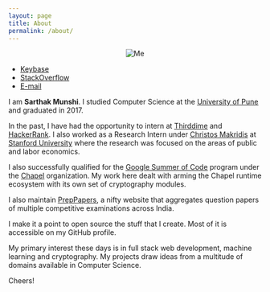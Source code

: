 ```yaml
---
layout: page
title: About
permalink: /about/
---
```


<p align="center">
  <img alt="Me" src="https://media.licdn.com/mpr/mpr/shrinknp_400_400/AAEAAQAAAAAAAAxNAAAAJDc1NDVmMWNhLWU4M2MtNDU5My04NDdmLTBkYmQ1OTk1N2U1ZA.jpg"/>
  <ul>
	<li><a href="https://keybase.io/saru95">Keybase</a></li>
	<li><a href="http://stackoverflow.com/users/3301488/saru95?tab=profile">StackOverflow</a></li>
	<li><a href="mailto:sarthak.munshi@hackerrank.com">E-mail</a></li>
	</ul>
</p>

I am **Sarthak Munshi**. <!-- Currently, I work at <u><a href="https://www.hackerrank.com/">HackerRank</a></u> where I develop full stack applications.--> I studied Computer Science at the <u><a href="http://www.unipune.ac.in/">University of Pune</a></u> and graduated in 2017. 

In the past, I have had the opportunity to intern at <u><a href="http://thirddime.com/">Thirddime</a></u> and <u><a href="https://www.hackerrank.com/">HackerRank</a></u>. I also worked as a Research Intern under <u><a href="https://www.christosmakridis.com/">Christos Makridis</a></u> at <u><a href="http://stanford.edu/">Stanford University</a></u> where the research was focused on the areas of public and labor economics.

I also successfully qualified for the <u><a href="https://summerofcode.withgoogle.com/">Google Summer of Code</a></u> program under the <u><a href="http://chapel.cray.com/">Chapel</a></u> organization. My work here dealt with arming the Chapel runtime ecosystem with its own set of cryptography modules.

I also maintain <u><a href="http://preppapers.com/">PrepPapers</a></u>, a nifty website that aggregates question papers of multiple competitive examinations across India.

I make it a point to open source the stuff that I create. Most of it is accessible on my GitHub profile.

<div align="center" class="github-card" data-github="saru95" data-width="400" data-height="" data-theme="default"></div>
<script src="//cdn.jsdelivr.net/github-cards/latest/widget.js"></script>

My primary interest these days is in full stack web development, machine learning and cryptography. My projects draw ideas from a multitude of domains available in Computer Science.

Cheers!


